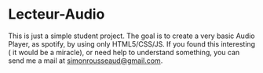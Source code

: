 # Lecteur-Audio
This is just a simple student project. The goal is to create a very basic Audio Player, as spotify, by using only HTML5/CSS/JS.
If you found this interesting ( it would be a miracle), or need help to understand something, you can send me a mail at simonrousseaud@gmail.com.

